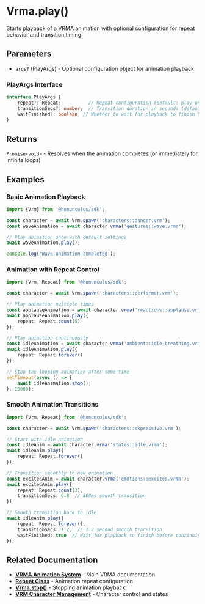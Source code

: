 # Vrma.play()

Starts playback of a VRMA animation with optional configuration for repeat behavior and transition timing.

## Parameters

- `args?` (PlayArgs) - Optional configuration object for animation playback

### PlayArgs Interface

```typescript
interface PlayArgs {
    repeat?: Repeat;          // Repeat configuration (default: play once)
    transitionSecs?: number;  // Transition duration in seconds (default: 0)
    waitFinished?: boolean; // Whether to wait for playback to finish before resolving (default: false)
}
```

## Returns

`Promise<void>` - Resolves when the animation completes (or immediately for infinite loops)

## Examples

### Basic Animation Playback

```typescript
import {Vrm} from '@homunculus/sdk';

const character = await Vrm.spawn('characters::dancer.vrm');
const waveAnimation = await character.vrma('gestures::wave.vrma');

// Play animation once with default settings
await waveAnimation.play();

console.log('Wave animation completed');
```

### Animation with Repeat Control

```typescript
import {Vrm, Repeat} from '@homunculus/sdk';

const character = await Vrm.spawn('characters::performer.vrm');

// Play animation multiple times
const applauseAnimation = await character.vrma('reactions::applause.vrma');
await applauseAnimation.play({
    repeat: Repeat.count(5)
});

// Play animation continuously
const idleAnimation = await character.vrma('ambient::idle-breathing.vrma');
await idleAnimation.play({
    repeat: Repeat.forever()
});

// Stop the looping animation after some time
setTimeout(async () => {
    await idleAnimation.stop();
}, 10000);
```

### Smooth Animation Transitions

```typescript
import {Vrm, Repeat} from '@homunculus/sdk';

const character = await Vrm.spawn('characters::expressive.vrm');

// Start with idle animation
const idleAnim = await character.vrma('states::idle.vrma');
await idleAnim.play({
    repeat: Repeat.forever()
});

// Transition smoothly to new animation
const excitedAnim = await character.vrma('emotions::excited.vrma');
await excitedAnim.play({
    repeat: Repeat.count(3),
    transitionSecs: 0.8  // 800ms smooth transition
});

// Smooth transition back to idle
await idleAnim.play({
    repeat: Repeat.forever(),
    transitionSecs: 1.2,  // 1.2 second smooth transition
    waitFinished: true  // Wait for playback to finish before continuing
});
```

## Related Documentation

- **[VRMA Animation System](./index.md)** - Main VRMA documentation
- **[Repeat Class](./Repeat.md)** - Animation repeat configuration
- **[Vrma.stop()](./stop.md)** - Stopping animation playback
- **[VRM Character Management](../vrm/index.md)** - Character control and states